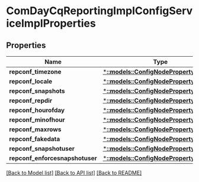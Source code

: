 # ComDayCqReportingImplConfigServiceImplProperties

## Properties
Name | Type | Description | Notes
------------ | ------------- | ------------- | -------------
**repconf_timezone** | [***::models::ConfigNodePropertyString**](configNodePropertyString.md) |  | [optional] 
**repconf_locale** | [***::models::ConfigNodePropertyString**](configNodePropertyString.md) |  | [optional] 
**repconf_snapshots** | [***::models::ConfigNodePropertyString**](configNodePropertyString.md) |  | [optional] 
**repconf_repdir** | [***::models::ConfigNodePropertyString**](configNodePropertyString.md) |  | [optional] 
**repconf_hourofday** | [***::models::ConfigNodePropertyInteger**](configNodePropertyInteger.md) |  | [optional] 
**repconf_minofhour** | [***::models::ConfigNodePropertyInteger**](configNodePropertyInteger.md) |  | [optional] 
**repconf_maxrows** | [***::models::ConfigNodePropertyInteger**](configNodePropertyInteger.md) |  | [optional] 
**repconf_fakedata** | [***::models::ConfigNodePropertyBoolean**](configNodePropertyBoolean.md) |  | [optional] 
**repconf_snapshotuser** | [***::models::ConfigNodePropertyString**](configNodePropertyString.md) |  | [optional] 
**repconf_enforcesnapshotuser** | [***::models::ConfigNodePropertyBoolean**](configNodePropertyBoolean.md) |  | [optional] 

[[Back to Model list]](../README.md#documentation-for-models) [[Back to API list]](../README.md#documentation-for-api-endpoints) [[Back to README]](../README.md)



